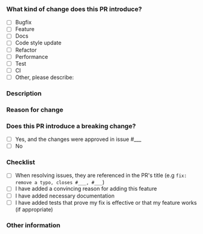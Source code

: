 <!--
Update "[ ]" to "[x]" to check a box
-->
<!-- Derived from https://github.com/tauri-apps/tauri/blob/dev/.github/PULL_REQUEST_TEMPLATE.md -->

### What kind of change does this PR introduce?
<!-- Check at least one. If you are introducing a new binding, you must reference an issue where this binding has been proposed, discussed and approved by the maintainers. -->

- [ ] Bugfix
- [ ] Feature
- [ ] Docs
- [ ] Code style update
- [ ] Refactor
- [ ] Performance
- [ ] Test
- [ ] CI
- [ ] Other, please describe:

### Description
<!-- Describe your changes in detail -->

### Reason for change
<!-- If this is a bug fix, provide the issue number. If this is a feature, explain why the change is necessary. If this is a documentation change, explain why it should be added. -->

### Does this PR introduce a breaking change?
<!-- If yes, please describe the impact and migration path for existing applications in an attached issue. -->

- [ ] Yes, and the changes were approved in issue #___
- [ ] No

### Checklist
- [ ] When resolving issues, they are referenced in the PR's title (e.g `fix: remove a typo, closes #___, #___`)
- [ ] I have added a convincing reason for adding this feature
- [ ] I have added necessary documentation
- [ ] I have added tests that prove my fix is effective or that my feature works (if appropriate)

### Other information